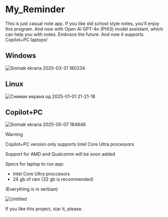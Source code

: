 # My_Reminder
This is just casual note app. If you like old school style notes, you'll enjoy this program. And now with Open AI GPT-4o (PHi3) model assistant, which can help you with notes. Embrace the future. And now it supports Copilot+PC laptops!

## Windows

![Snimak ekrana 2025-03-31 180334](https://github.com/user-attachments/assets/17123dc1-f75d-4861-9a0d-af873fb6650d)

## Linux

![Снимак екрана од 2025-01-01 21-21-18](https://github.com/user-attachments/assets/48f8d238-0997-46bd-b5f6-062687fb3c1c)

## Copilot+PC

![Snimak ekrana 2025-05-07 184846](https://github.com/user-attachments/assets/efe90477-69e8-4ee3-a15a-930ff8368bc4)

> [!Warning]
> Copilot+PC version only supports Intel Core Ultra processors
>
> Support for AMD and Qualcomm will be soon added
>
> Specs for laptop to run app:
> - Intel Core Ultra proccesors
> - 24 gb of ram (32 gb is recommended)

(Everything is in serbian)

![Untitled](https://github.com/Anonymous6598/My_Reminder/assets/121385046/943577a6-f6c7-407e-ac89-2113d345c9e3)

If you like this project, star it, please.
